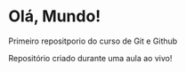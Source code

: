 # Olá, Mundo!
 Primeiro repositporio do curso de Git e Github

Repositório criado durante uma aula ao vivo!